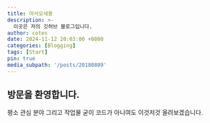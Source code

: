 ```yaml
---
title: 어서오세용
description: >-
  이곳은 저의 깃허브 블로그입니다.
author: cotes
date: 2024-11-12 20:03:00 +0800
categories: [Blogging]
tags: [Start]
pin: true
media_subpath: '/posts/20180809'
---
```


## 방문을 환영합니다.

평소 관심 분야 그리고 작업물 굳이 코드가 아니여도 이것저것 올려보겠습니다.